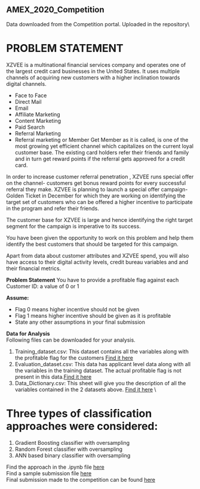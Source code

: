 ## AMEX_2020_Competition

Data downloaded from the Competition portal. Uploaded in the repository\
# **PROBLEM STATEMENT**
XZVEE is a multinational financial services company and operates one of the largest credit card businesses in the United States. It uses multiple channels of acquiring new customers with a higher inclination towards digital channels.

* Face to Face
* Direct Mail
* Email
* Affiliate Marketing
* Content Marketing
* Paid Search
* Referral Marketing
* Referral marketing or Member Get Member as it is called, is one of the most growing yet efficient channel which capitalizes on the current loyal customer base. The existing card holders refer their friends and family and in turn get reward points if the referral gets approved for a credit card.

In order to increase customer referral penetration , XZVEE runs special offer on the channel- customers get bonus reward points for every successful referral they make. XZVEE is planning to launch a special offer campaign- Golden Ticket in December for which they are working on identifying the target set of customers who can be offered a higher incentive to participate in the program and refer their friends.

The customer base for XZVEE is large and hence identifying the right target segment for the campaign is imperative to its success.

You have been given the opportunity to work on this problem and help them identify the best customers that should be targeted for this campaign.

Apart from data about customer attributes and XZVEE spend, you will also have access to their digital activity levels, credit bureau variables and and their financial metrics.

**Problem Statement**
You have to provide a profitable flag against each Customer ID: a value of 0 or 1

**Assume:**

* Flag 0 means higher incentive should not be given
* Flag 1 means higher incentive should be given as it is profitable
* State any other assumptions in your final submission

**Data for Analysis**\
Following files can be downloaded for your analysis.

1. Training_dataset.csv: This dataset contains all the variables along with the profitable flag for the customers [Find it here](../blob/master/Training_Data.csv)
2. Evaluation_dataset.csv: This data has applicant level data along with all the variables in the training dataset. The actual profitable flag is not present in this data.[Find it here](../blob/master/Evaluation_Data.csv)
3. Data_Dictionary.csv: This sheet will give you the description of all the variables contained in the 2 datasets above. [Find it here](../blob/master/Data_Dictionary.csv)
\
# **Three types of classification approaches were considered:**
1)  Gradient Boosting classifier with oversampling
2)  Random Forest classifier with oversampling
3)  ANN based binary classifier with oversampling

Find the approach in the .ipynb file [here](../blob/master/)\
Find a sample submission file [here](../blob/master/Sample_Submission.csv)\
Final submission made to the competition can be found [here](../blob/master/submission_xgb.csv)
